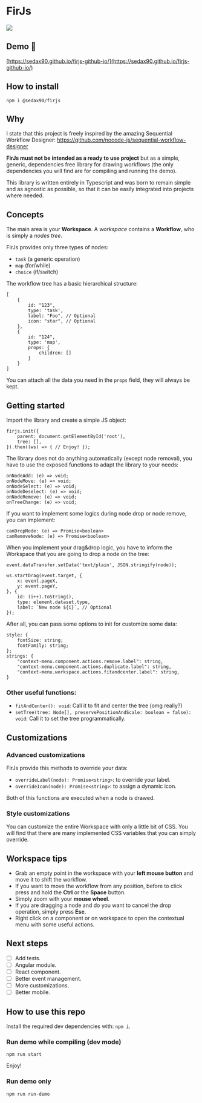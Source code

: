 # FirJs

![](https://user-images.githubusercontent.com/5001801/224503499-9dd881a7-028f-4b16-824b-b689770bdc0d.png)

## Demo 🚀️

[https://sedax90.github.io/firjs-github-io/](https://sedax90.github.io/firjs-github-io/)

## How to install

`npm i @sedax90/firjs`

## Why

I state that this project is freely inspired by the amazing Sequential Workflow Designer: https://github.com/nocode-js/sequential-workflow-designer

**FirJs must not be intended as a ready to use project** but as a simple, generic, dependencies free library for drawing workflows (the only dependencies you will find are for compiling and running the demo).

This library is written entirely in Typescript and was born to remain simple and as agnostic as possible, so that it can be easily integrated into projects where needed.

## Concepts

The main area is your **Workspace**. A _workspace_ contains a **Workflow**, who is simply a _nodes tree_.

FirJs provides only three types of nodes:

- `task` (a generic operation)
- `map` (for/while)
- `choice` (if/switch)

The workflow tree has a basic hierarchical structure:

```
[
	{
		id: "123",
		type: 'task',
		label: "Foo", // Optional
		icon: "star", // Optional
	},
	{
		id: "124",
		type: 'map',
		props: {
			children: []
		}
	}
]
```

You can attach all the data you need in the `props` field, they will always be kept.

## Getting started

Import the library and create a simple JS object:

```
firjs.init({
    parent: document.getElementById('root'),
    tree: [],
}).then((ws) => { // Enjoy! });
```

The library does not do anything automatically (except node removal), you have to use the exposed functions to adapt the library to your needs:

```
onNodeAdd: (e) => void;
onNodeMove: (e) => void;
onNodeSelect: (e) => void;
onNodeDeselect: (e) => void;
onNodeRemove: (e) => void;
onTreeChange: (e) => void;
```

If you want to implement some logics during node drop or node remove, you can implement:

```
canDropNode: (e) => Promise<boolean>
canRemoveNode: (e) => Promise<boolean>
```

When you implement your drag&drop logic, you have to inform the Workspace that you are going to drop a node on the tree:

```
event.dataTransfer.setData('text/plain', JSON.stringify(node));

ws.startDrag(event.target, {
    x: event.pageX,
    y: event.pageY,
}, {
    id: (i++).toString(),
    type: element.dataset.type,
    label: `New node ${i}`, // Optional
});
```

After all, you can pass some options to init for customize some data:

```
style: {
    fontSize: string;
    fontFamily: string;
};
strings: {
    "context-menu.component.actions.remove.label": string,
    "context-menu.component.actions.duplicate.label": string,
    "context-menu.workspace.actions.fitandcenter.label": string,
}
```

### Other useful functions:

- `fitAndCenter(): void`: Call it to fit and center the tree (omg really?)
- `setTree(tree: Node[], preservePositionAndScale: boolean = false): void`: Call it to set the tree programmatically.

## Customizations

### Advanced customizations

FirJs provide this methods to override your data:

- `overrideLabel(node): Promise<string>`: to override your label.
- `overrideIcon(node): Promise<string>`: to assign a dynamic icon.

Both of this functions are executed when a node is drawed.

### Style customizations

You can customize the entire Workspace with only a little bit of CSS. You will find that there are many implemented CSS variables that you can simply override.

## Workspace tips

- Grab an empty point in the workspace with your **left mouse button** and move it to shift the workflow.
- If you want to move the workflow from any position, before to click press and hold the **Ctrl** or the **Space** button.
- Simply zoom with your **mouse wheel**.
- If you are dragging a node and do you want to cancel the drop operation, simply press **Esc**.
- Right click on a component or on workspace to open the contextual menu with some useful actions.

## Next steps

- [ ] Add tests.
- [ ] Angular module.
- [ ] React component.
- [ ] Better event management.
- [ ] More customizations.
- [ ] Better mobile.

## How to use this repo

Install the required dev dependencies with: `npm i`.

### Run demo while compiling (dev mode)

`npm run start`

Enjoy!

### Run demo only

`npm run run-demo`
